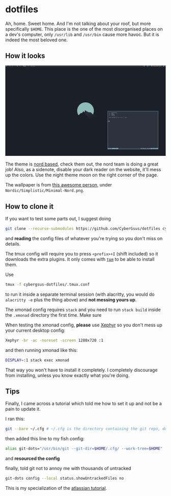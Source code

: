 # dotfiles

Ah, home. Sweet home. And I'm not talking about your roof, but more specifically `$HOME`. This place is the one of the most disorganised places on a dev's
computer, only `/usr/lib` and `/usr/bin` cause more havoc. But it is indeed the most beloved one.

## How it looks

![screenshot](./screenshots/nord.png)

The theme is [nord based](https://www.nordtheme.com/), check them out, the nord team is doing a great job!
Also, as a sidenote, disable your dark reader on the website, it'll mess up the colors. Use the night theme moon on the right corner of the page.

The wallpaper is from [this awesome person](https://raw.githubusercontent.com/Blu3Jive001/Wallpapers/master/Nordic/Simplistic/Minimal-Nord.png), 
under `Nordic/Simplistic/Minimal-Nord.png`.


## How to clone it

If you want to test some parts out, I suggest doing

```sh
git clone --recurse-submodules https://github.com/CyberGsus/dotfiles cybergsus-dotfiles
```

and **reading** the config files of whatever you're trying so you don't miss on details.

The tmux config will require you to press `<prefix>+I` (shift included) so it downloads
the extra plugins. It only comes with [`tpm`](https://github.com/tmux-plugins/tpm) to be able to install them.

Use
```sh
tmux -f cybergsus-dotfiles/.tmux.conf
```
to run it inside a separate terminal session (with alacritty, you would do `alacritty -e` plus the thing above) and **not messing yours up**.

The xmonad config requires `stack` and you need to run `stack build` inside the `.xmonad` directory the first time. Make sure

When testing the xmonad config,
**please** use [Xephyr](https://wiki.archlinux.org/title/Xephyr) so you don't mess up your current desktop config:

```sh
Xephyr -br -ac -noreset -screen 1280x720 :1
```

and then running xmonad like this:

```sh
DISPLAY=:1 stack exec xmonad
```

That way you won't have to install it completely. I completely discourage from installing, unless
you know exactly what you're doing.

## Tips 

Finally, I came across a tutorial which told me how to 
set it up and not be a pain to update it.


I ran this:


```sh
git --bare ~/.cfg # ~/.cfg is the directory containing the git repo, don't f with it!
```

then added this line to my fish config:

```sh
alias git-dots="/usr/bin/git --git-dir=$HOME/.cfg/ --work-tree=$HOME"
```

and **resourced the config**

finally, told git not to annoy me with thousands of untracked

```sh
git-dots config --local status.showUntrackedFiles no
```

This is my specialization of the [atlassian tutorial](https://www.atlassian.com/git/tutorials/dotfiles). 



